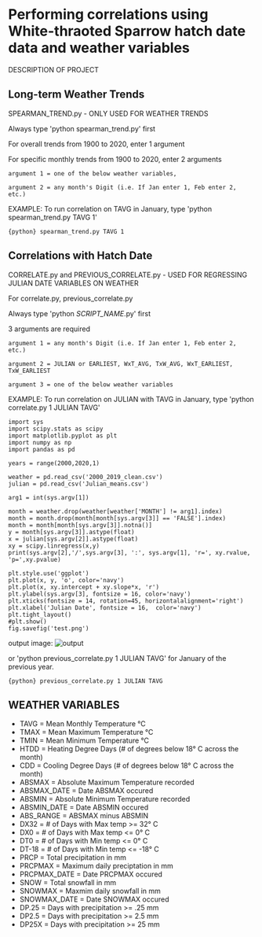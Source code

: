 # Performing correlations using White-thraoted Sparrow hatch date data and weather variables 
DESCRIPTION OF PROJECT

## Long-term Weather Trends 

SPEARMAN_TREND.py - ONLY USED FOR WEATHER TRENDS
	
Always type 'python spearman_trend.py' first

For overall trends from 1900 to 2020, enter 1 argument

For specific monthly trends from 1900 to 2020, enter 2 arguments

	argument 1 = one of the below weather variables,
	
	argument 2 = any month's Digit (i.e. If Jan enter 1, Feb enter 2, etc.)

EXAMPLE: To run correlation on TAVG in January, type 'python spearman_trend.py TAVG 1'

```{python} spearman_trend.py TAVG 1```

## Correlations with Hatch Date 

CORRELATE.py and PREVIOUS_CORRELATE.py - USED FOR REGRESSING JULIAN DATE VARIABLES ON WEATHER

For correlate.py, previous_correlate.py

Always type 'python *SCRIPT_NAME*.py' first

3 arguments are required

	argument 1 = any month's Digit (i.e. If Jan enter 1, Feb enter 2, etc.)
	
	argument 2 = JULIAN or EARLIEST, WxT_AVG, TxW_AVG, WxT_EARLIEST, TxW_EARLIEST

	argument 3 = one of the below weather variables 

EXAMPLE: To run correlation on JULIAN with TAVG in January, type 'python correlate.py 1 JULIAN TAVG' 

```{r, engine='python'}
import sys
import scipy.stats as scipy
import matplotlib.pyplot as plt
import numpy as np 
import pandas as pd

years = range(2000,2020,1)

weather = pd.read_csv('2000_2019_clean.csv')
julian = pd.read_csv('Julian_means.csv')

arg1 = int(sys.argv[1])

month = weather.drop(weather[weather['MONTH'] != arg1].index)
month = month.drop(month[month[sys.argv[3]] == 'FALSE'].index)
month = month[month[sys.argv[3]].notna()]
y = month[sys.argv[3]].astype(float)
x = julian[sys.argv[2]].astype(float)
xy = scipy.linregress(x,y)
print(sys.argv[2],'/',sys.argv[3], ':', sys.argv[1], 'r=', xy.rvalue, 'p=',xy.pvalue)

plt.style.use('ggplot')
plt.plot(x, y, 'o', color='navy')
plt.plot(x, xy.intercept + xy.slope*x, 'r')
plt.ylabel(sys.argv[3], fontsize = 16, color='navy')
plt.xticks(fontsize = 14, rotation=45, horizontalalignment='right')
plt.xlabel('Julian Date', fontsize = 16,  color='navy')
plt.tight_layout()
#plt.show()
fig.savefig('test.png')
```
output image:
![output](test.png)

or 'python previous_correlate.py 1 JULIAN TAVG' for January of the previous year. 

```{python} previous_correlate.py 1 JULIAN TAVG```


## WEATHER VARIABLES

* TAVG = Mean Monthly Temperature °C
* TMAX = Mean Maximum Temperature °C
* TMIN = Mean Minimum Temperature °C
* HTDD = Heating Degree Days (# of degrees below 18° C across the month)
* CDD = Cooling Degree Days (# of degrees below 18° C across the month)
* ABSMAX = Absolute Maximum Temperature recorded
* ABSMAX_DATE = Date ABSMAX occured
* ABSMIN = Absolute Minimum Temperature recorded 
* ABSMIN_DATE = Date ABSMIN occured
* ABS_RANGE = ABSMAX minus ABSMIN
* DX32 = # of Days with Max temp >= 32° C
* DX0 = # of Days with Max temp <= 0° C
* DT0 = # of Days with Min temp <= 0° C
* DT-18 = # of Days with Min temp <= -18° C
* PRCP = Total precipitation in mm
* PRCPMAX = Maximum daily preciptation in mm
* PRCPMAX_DATE = Date PRCPMAX occured
* SNOW = Total snowfall in mm
* SNOWMAX = Maxmim daily snowfall in mm
* SNOWMAX_DATE = Date SNOWMAX occured
* DP.25 = Days with precipitation >= .25 mm
* DP2.5 = Days with precipitation >= 2.5 mm 
* DP25X = Days with precipitation >= 25 mm 
